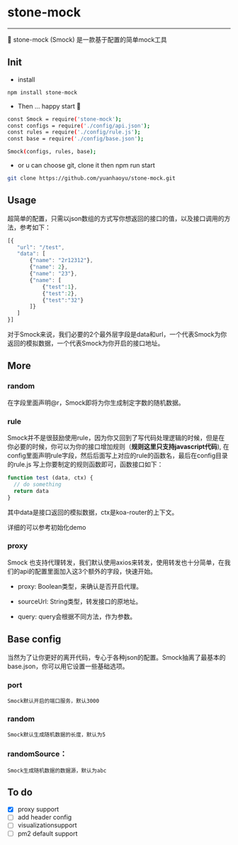 # stone-mock
---
🔧 stone-mock (Smock) 是一款基于配置的简单mock工具

##  Init

- install

```bash
npm install stone-mock
```

- Then ... happy start 🚗

```bash
const Smock = require('stone-mock');
const configs = require('./config/api.json');
const rules = require('./config/rule.js');
const base = require('./config/base.json');

Smock(configs, rules, base);
```

- or u can choose git, clone it then npm run start

```bash
git clone https://github.com/yuanhaoyu/stone-mock.git
```

## Usage

超简单的配置，只需以json数组的方式写你想返回的接口的值，以及接口调用的方法，参考如下：

```javascript
[{
   "url": "/test",
   "data": [
       {"name": "2r12312"},
       {"name": 2},
       {"name": "23"},
       {"name": [
           {"test":1},
           {"test":2},
           {"test":"32"}
       ]}
   ]
}]
```
对于Smock来说，我们必要的2个最外层字段是data和url，一个代表Smock为你返回的模拟数据，一个代表Smock为你开启的接口地址。

## More

### random

在字段里面声明@r，Smock即将为你生成制定字数的随机数据。

### rule

Smock并不是很鼓励使用rule，因为你又回到了写代码处理逻辑的时候，但是在你必要的时候，你可以为你的接口增加规则（**规则这里只支持javascript代码**), 在config里面声明rule字段，然后后面写上对应的rule的函数名，最后在config目录的rule.js 写上你要制定的规则函数即可，函数接口如下：

```javascript
function test (data, ctx) {
  // do something
  return data
}
```

其中data是接口返回的模拟数据，ctx是koa-router的上下文。

详细的可以参考初始化demo

### proxy

Smock 也支持代理转发，我们默认使用axios来转发，使用转发也十分简单，在我们的api的配置里面加入这3个额外的字段，快速开始。

- proxy: Boolean类型，来确认是否开启代理。

- sourceUrl: String类型，转发接口的原地址。

- query: query会根据不同方法，作为参数。


## Base config

当然为了让你更好的离开代码，专心于各种json的配置。Smock抽离了最基本的base.json，你可以用它设置一些基础选项。

### port
	
	Smock默认开启的端口服务，默认3000

### random

	Smock默认生成随机数据的长度，默认为5

### randomSource：
	Smock生成随机数据的数据源，默认为abc


## To do

- [x] proxy support
- [ ] add header config
- [ ] visualizationsupport
- [ ] pm2 default support